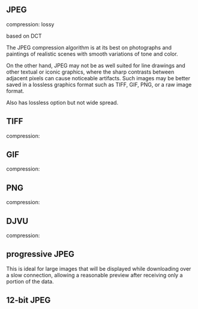 ## JPEG

compression: lossy

based on DCT

The JPEG compression algorithm is at its best on photographs and paintings of realistic scenes with smooth variations of tone and color.

On the other hand, JPEG may not be as well suited for line drawings and other textual or iconic graphics, where the sharp contrasts between adjacent pixels can cause noticeable artifacts. Such images may be better saved in a lossless graphics format such as TIFF, GIF, PNG, or a raw image format.

Also has lossless option but not wide spread.

## TIFF

compression:

## GIF

compression:

## PNG

compression:

## DJVU

compression:

## progressive JPEG

This is ideal for large images that will be displayed while downloading over a slow connection, allowing a reasonable preview after receiving only a portion of the data.

## 12-bit JPEG